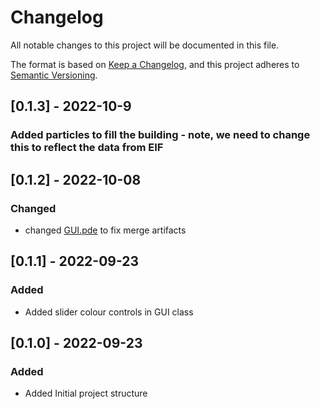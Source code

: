 # Changelog

All notable changes to this project will be documented in this file.

The format is based on [Keep a Changelog](https://keepachangelog.com/en/1.0.0/),
and this project adheres to [Semantic Versioning](https://semver.org/spec/v2.0.0.html).

<!-- Keep in mind, latest changes should appear at the top of the changelog -->
## [0.1.3] - 2022-10-9
### Added particles to fill the building - note, we need to change this to reflect the data from EIF

## [0.1.2] - 2022-10-08
### Changed
- changed [GUI.pde](GUI.pde) to fix merge artifacts

## [0.1.1] - 2022-09-23

### Added
- Added slider colour controls in GUI class

## [0.1.0] - 2022-09-23

### Added 
- Added Initial project structure